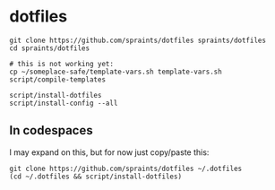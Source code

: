 # dotfiles

```
git clone https://github.com/spraints/dotfiles spraints/dotfiles
cd spraints/dotfiles

# this is not working yet:
cp ~/someplace-safe/template-vars.sh template-vars.sh
script/compile-templates

script/install-dotfiles
script/install-config --all
```

## In codespaces

I may expand on this, but for now just copy/paste this:

```
git clone https://github.com/spraints/dotfiles ~/.dotfiles
(cd ~/.dotfiles && script/install-dotfiles)
```
